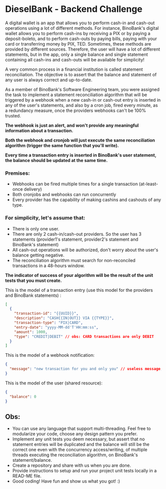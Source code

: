 # DieselBank - Backend Challenge

A digital wallet is an app that allows you to perform cash-in and cash-out operations using a lot of different methods. For instance, BinoBank's digital wallet allows you to perform cash-ins by receiving a PIX or by paying a deposit-boleto, and to perform cash-outs by paying bills, paying with your card or transferring money by PIX, TED.
Sometimes, these methods are provided by different sources. Therefore, the user will have a lot of different statements, but in the app, only a single balance and single statement containing all cash-ins and cash-outs will be available for simplicity!

A very common process in a financial institution is called statement reconciliation. The objective is to assert that the balance and statement of any user is always correct and up-to-date. 

As a member of BinoBank's Software Engineering team, you were assigned the task to implement a statement reconciliation algorithm that will be triggered by a webhook when a new cash-in or cash-out entry is inserted in any of the user's statements, and also by a cron job, fired every minute, as a redundancy measure, once the providers webhooks can't be 100% trusted.

**The webhook is just an alert, and won't provide any meaningful information about a transaction.**

**Both the webhook and cronjob will just execute the same reconciliation algorithm (trigger the same function that you'll write).**

**Every time a transaction entry is inserted in BinoBank's user statement, the balance should be updated at the same time.**

### Premises:
- Webhooks can be fired multiple times for a single transaction (at-least-once delivery)
- Both cronjobs and webhooks can run concurrently
- Every provider has the capability of making cashins and cashouts of any type.

### For simplicity, let's assume that:
- There is only one user.
- There are only 2 cash-in/cash-out providers. So the user has 3 statements (provider1's statement, provider2's statement and BinoBank's statement)
- All cash-out operations will be authorized, don't worry about the user's balance getting negative.
- The reconciliation algorithm must search for non-reconciled transactions in a 48-hours window.

**The indicator of success of your algorithm will be the result of the unit tests that you must create.**

This is the model of a transaction entry (use this model for the providers and BinoBank statements) :

```json
[
  {
    "transaction-id": "{{UUID}}",
    "description": "CASH{{IN|OUT}} VIA {{TYPE}}",
    "transaction-type": "PIX|CARD",
    "entry-date": "yyyy-MM-dd'T'HH:mm:ss",
    "amount": 1000,
    "type": "CREDIT|DEBIT" // obs: CARD transactions are only DEBIT
  }
]
```

This is the model of a webhook notification:
```json
{
  "message": "new transaction for you and only you" // useless message, just an alert
}
```

This is the model of the user (shared resource):
```json
{
  "balance": 0
}
```

## Obs:
- You can use any language that support multi-threading. Feel free to modularize your code, choose any design pattern you prefer.
- Implement any unit tests you deem necessary, but assert that no statement entries will be duplicated and the balance will still be the correct one even with the concurrency access/writing, of multiple threads executing the reconciliation algorithm, on BinoBank's statement/balance.
- Create a repository and share with us when you are done.
- Provide instructions to setup and run your project unit tests locally in a READ-ME file.
- Good coding! Have fun and show us what you got! :)
